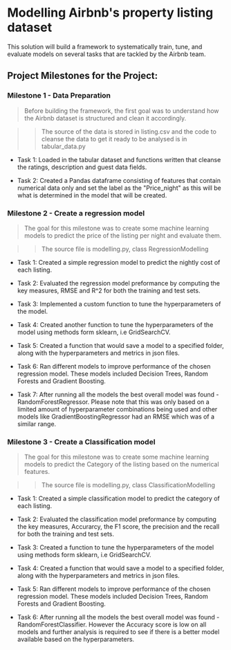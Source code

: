 # Modelling Airbnb's property listing dataset

 This solution will build a framework to systematically train, tune, and evaluate models on several tasks that are tackled by the Airbnb team.

 ## Project Milestones for the Project:

### Milestone 1 - Data Preparation

> Before building the framework, the first goal was to understand how the Airbnb dataset is structured and clean it accordingly.

>> The source of the data is stored in listing.csv and the code to cleanse the data to get it ready to be analysed is in tabular_data.py

- Task 1: Loaded in the tabular dataset and functions written that cleanse the ratings, description and guest data fields.

- Task 2: Created a Pandas dataframe consisting of features that contain numerical data only and set the label as the "Price_night" as this will be what is determined in the model that will be created.

### Milestone 2 - Create a regression model

> The goal for this milestone was to create some machine learning models to predict the price of the listing per night and evaluate them.

>> The source file is modelling.py, class RegressionModelling

- Task 1: Created a simple regression model to predict the nightly cost of each listing.

- Task 2: Evaluated the regression model preformance by computing the key measures, RMSE and R^2 for both the training and test sets.

- Task 3: Implemented a custom function to tune the hyperparameters of the model.

- Task 4: Created another function to tune the hyperparameters of the model using methods form sklearn, i.e GridSearchCV.

- Task 5: Created a function that would save a model to a specified folder, along with the hyperparameters and metrics in json files.

- Task 6: Ran different models to improve performance of the chosen regression model. These models included Decision Trees, Random Forests and Gradient Boosting.

- Task 7: After running all the models the best overall model was found - RandomForestRegressor. Please note that this was only based on a limited amount of hyperparameter combinations being used and other models like GradientBoostingRegressor had an RMSE which was of a similar range.

### Milestone 3 - Create a Classification model

> The goal for this milestone was to create some machine learning models to predict the Category of the listing based on the numerical features.

>> The source file is modelling.py, class ClassificationModelling

- Task 1: Created a simple classification model to predict the category of each listing.

- Task 2: Evaluated the classification model preformance by computing the key measures, Accurarcy, the F1 score, the precision and the recall for both the training and test sets.

- Task 3: Created a function to tune the hyperparameters of the model using methods form sklearn, i.e GridSearchCV.

- Task 4: Created a function that would save a model to a specified folder, along with the hyperparameters and metrics in json files.

- Task 5: Ran different models to improve performance of the chosen regression model. These models included Decision Trees, Random Forests and Gradient Boosting.

- Task 6: After running all the models the best overall model was found - RandomForestClassifier. However the Accuracy score is low on all models and further analysis is required to see if there is a better model available based on the hyperparameters.